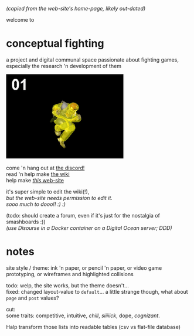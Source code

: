 *(copied from the web-site's home-page, likely out-dated)*

welcome to
# conceptual fighting
a project and digital communal space passionate about fighting games,  
especially the research 'n development of them

![](docs/assets/images/knee-animation-hitbox.gif?raw=true)

come 'n hang out at [the discord!](https://discord.gg/FtAQws9)  
read 'n help make [the wiki](https://github.com/Rahil627/fighting-game-anarchy/wiki)  
help make [*this* web-site](https://github.com/Rahil627/fighting-game-anarchy)

it's super simple to edit the wiki(!),  
*but the web-site needs permission to edit it.  
sooo much to dooo!! :) :)*

(todo: should create a forum, even if it's just for the nostalgia of smashboards :))   
*(use Disourse in a Docker container on a Digital Ocean server; DDD)*  

# notes
site style / theme: ink 'n paper, or pencil 'n paper, or video game prototyping, or wireframes and highlighted collisions

todo:
welp, the site works, but the theme doesn't...  
fixed: changed layout-value to `default`... a little strange though, what about `page` and `post` values?

cut:  
some traits: competitive, intuitive, *chill*, *siiiiick*, dope, *cognizant*.

Halp transform those lists into readable tables (csv vs flat-file database)

